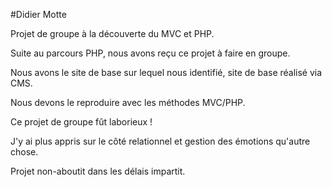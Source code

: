 #Didier Motte

Projet de groupe à la découverte du MVC et PHP.

Suite au parcours PHP, nous avons reçu ce projet à faire en groupe. 

Nous avons le site de base sur lequel nous identifié, site de base réalisé via CMS.

Nous devons le reproduire avec les méthodes MVC/PHP.

Ce projet de groupe fût laborieux ! 

J'y ai plus appris sur le côté relationnel et gestion des émotions qu'autre chose. 

Projet non-aboutit dans les délais impartit. 


